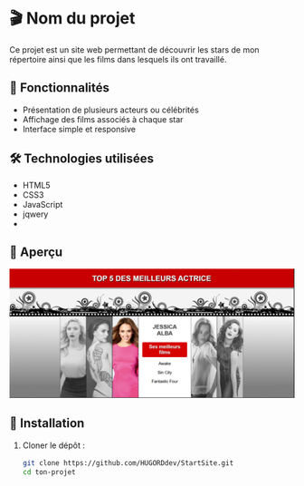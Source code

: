 # 🎬 Nom du projet

Ce projet est un site web permettant de découvrir les stars de mon répertoire ainsi que les films dans lesquels ils ont travaillé.

## 🚀 Fonctionnalités

- Présentation de plusieurs acteurs ou célébrités
- Affichage des films associés à chaque star
- Interface simple et responsive

## 🛠️ Technologies utilisées

- HTML5
- CSS3
- JavaScript
- jqwery 
-

## 📸 Aperçu

![Screenshot](./start.png)

## 🧰 Installation

1. Cloner le dépôt :
   ```bash
   git clone https://github.com/HUGORDdev/StartSite.git
   cd ton-projet
